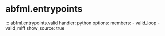 # abfml.entrypoints

::: abfml.entrypoints.valid
    handler: python
    options:
      members:
        - valid_loop
        - valid_mlff
      show_source: true